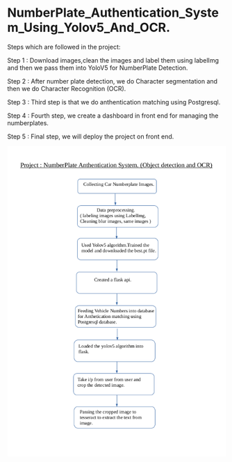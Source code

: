 # NumberPlate_Authentication_System_Using_Yolov5_And_OCR.

Steps which are followed in the project:

Step 1 : Download images,clean the images and label them using labelImg and then we pass them into YoloV5 for NumberPlate Detection.

Step 2 : After number plate detection, we do Character segmentation and then we do Character Recognition (OCR). 

Step 3 : Third step is that we do anthentication matching using Postgresql. 

Step 4 : Fourth step, we create a dashboard in front end for managing the numberplates.

Step 5 : Final step, we will deploy the project on front end.

<img src="Documents/001.png">
